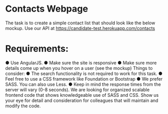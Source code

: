 # Contacts Webpage
 The task is to create a simple contact list that should look like the below mockup. Use our API at
 https://candidate-test.herokuapp.com/contacts
# Requirements:
● Use AngularJS.
● Make sure the site is responsive
● Make sure more details come up when you hover on a user (see the mockup)
Things to consider:
● The search functionality is not required to work for this task.
● Feel free to use a CSS framework like Foundation or Bootstrap
● We prefer SASS. You can also use Less.
● Keep in mind the response times from the server will vary (0-8 seconds).
	We are looking for organized scalable frontend code that shows knowledgeable use of SASS and CSS.
	Show us your eye for detail and consideration for colleagues that will maintain and modify the code.
